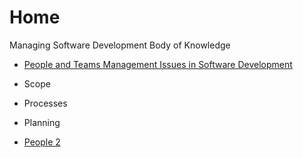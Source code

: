 # Home

Managing Software Development Body of Knowledge

* [People and Teams Management Issues in Software Development](/people/)
* Scope
* Processes
* Planning


* [People 2](/people2/)
